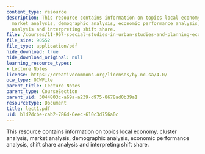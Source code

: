 ```yaml
---
content_type: resource
description: This resource contains information on topics local economy, cluster analysis,
  market analysis, demographic analysis, economic performance analysis, shift share
  analysis and interpreting shift share.
file: /courses/11-967-special-studies-in-urban-studies-and-planning-economic-development-planning-skills-january-iap-2007/b1d2dcbecab2786d6eec610c3d756a0c_lect1.pdf
file_size: 90552
file_type: application/pdf
hide_download: true
hide_download_original: null
learning_resource_types:
- Lecture Notes
license: https://creativecommons.org/licenses/by-nc-sa/4.0/
ocw_type: OCWFile
parent_title: Lecture Notes
parent_type: CourseSection
parent_uid: 3044803c-a69a-a239-d975-8678ad0b39a1
resourcetype: Document
title: lect1.pdf
uid: b1d2dcbe-cab2-786d-6eec-610c3d756a0c
---
```

This resource contains information on topics local economy, cluster analysis, market analysis, demographic analysis, economic performance analysis, shift share analysis and interpreting shift share.